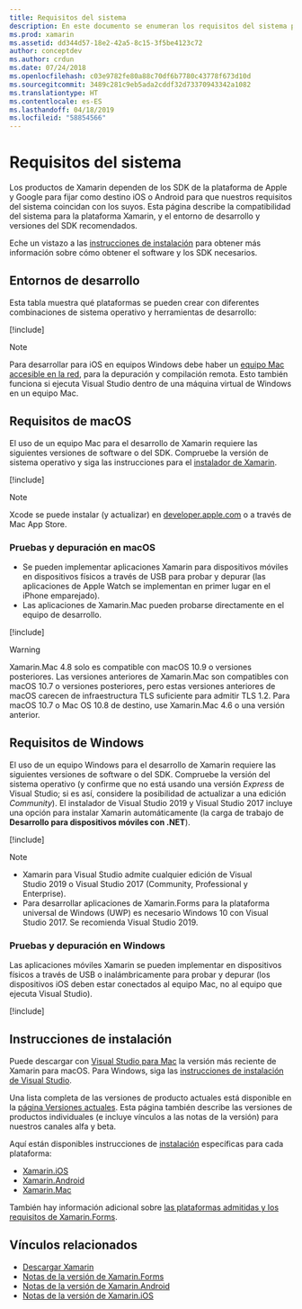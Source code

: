 ```yaml
---
title: Requisitos del sistema
description: En este documento se enumeran los requisitos del sistema para compilar aplicaciones con Xamarin en equipos Mac y Windows. Además, contiene vínculos a instrucciones de instalación.
ms.prod: xamarin
ms.assetid: dd344d57-18e2-42a5-8c15-3f5be4123c72
author: conceptdev
ms.author: crdun
ms.date: 07/24/2018
ms.openlocfilehash: c03e9782fe80a88c70df6b7780c43778f673d10d
ms.sourcegitcommit: 3489c281c9eb5ada2cddf32d73370943342a1082
ms.translationtype: HT
ms.contentlocale: es-ES
ms.lasthandoff: 04/18/2019
ms.locfileid: "58854566"
---
```

# <a name="system-requirements"></a>Requisitos del sistema

Los productos de Xamarin dependen de los SDK de la plataforma de Apple y Google para fijar como destino iOS o Android para que nuestros requisitos del sistema coincidan con los suyos. Esta página describe la compatibilidad del sistema para la plataforma Xamarin, y el entorno de desarrollo y versiones del SDK recomendados.

Eche un vistazo a las [instrucciones de instalación](#installation-instructions) para obtener más información sobre cómo obtener el software y los SDK necesarios.

## <a name="development-environments"></a>Entornos de desarrollo

Esta tabla muestra qué plataformas se pueden crear con diferentes combinaciones de sistema operativo y herramientas de desarrollo:

[!include[](~/cross-platform/includes/development-environment.md)]

> [!NOTE]
> Para desarrollar para iOS en equipos Windows debe haber un [equipo Mac accesible en la red](~/ios/get-started/installation/windows/connecting-to-mac/index.md), para la depuración y compilación remota. Esto también funciona si ejecuta Visual Studio dentro de una máquina virtual de Windows en un equipo Mac.

## <a name="macos-requirements"></a>Requisitos de macOS

El uso de un equipo Mac para el desarrollo de Xamarin requiere las siguientes versiones de software o del SDK. Compruebe la versión de sistema operativo y siga las instrucciones para el [instalador de Xamarin](#installation-instructions).

[!include[](~/cross-platform/includes/macos-requirements.md)]

> [!NOTE]
> Xcode se puede instalar (y actualizar) en [developer.apple.com](https://developer.apple.com/xcode/download/) o a través de Mac App Store.

### <a name="testing--debugging-on-macos"></a>Pruebas y depuración en macOS

- Se pueden implementar aplicaciones Xamarin para dispositivos móviles en dispositivos físicos a través de USB para probar y depurar (las aplicaciones de Apple Watch se implementan en primer lugar en el iPhone emparejado).
- Las aplicaciones de Xamarin.Mac pueden probarse directamente en el equipo de desarrollo.

[!include[](~/cross-platform/includes/macos-testing.md)]

> [!WARNING]
> Xamarin.Mac 4.8 solo es compatible con macOS 10.9 o versiones posteriores.
> Las versiones anteriores de Xamarin.Mac son compatibles con macOS 10.7 o versiones posteriores, pero estas versiones anteriores de macOS carecen de infraestructura TLS suficiente para admitir TLS 1.2. Para macOS 10.7 o Mac OS 10.8 de destino, use Xamarin.Mac 4.6 o una versión anterior.

## <a name="windows-requirements"></a>Requisitos de Windows

El uso de un equipo Windows para el desarrollo de Xamarin requiere las siguientes versiones de software o del SDK.
Compruebe la versión del sistema operativo (y confirme que no está usando una versión *Express* de Visual Studio; si es así, considere la posibilidad de actualizar a una edición *Community*).
El instalador de Visual Studio 2019 y Visual Studio 2017 incluye una opción para instalar Xamarin automáticamente (la carga de trabajo de **Desarrollo para dispositivos móviles con .NET**).

[!include[](~/cross-platform/includes/windows-requirements.md)]

> [!NOTE]
> - Xamarin para Visual Studio admite cualquier edición de Visual Studio 2019 o Visual Studio 2017 (Community, Professional y Enterprise).
> - Para desarrollar aplicaciones de Xamarin.Forms para la plataforma universal de Windows (UWP) es necesario Windows 10 con Visual Studio 2017. Se recomienda Visual Studio 2019.

### <a name="testing--debugging-on-windows"></a>Pruebas y depuración en Windows

Las aplicaciones móviles Xamarin se pueden implementar en dispositivos físicos a través de USB o inalámbricamente para probar y depurar (los dispositivos iOS deben estar conectados al equipo Mac, no al equipo que ejecuta Visual Studio).

[!include[](~/cross-platform/includes/windows-testing.md)]

## <a name="installation-instructions"></a>Instrucciones de instalación

Puede descargar con [Visual Studio para Mac](https://docs.microsoft.com/visualstudio/mac/installation) la versión más reciente de Xamarin para macOS. Para Windows, siga las [instrucciones de instalación de Visual Studio](https://docs.microsoft.com/visualstudio/install/install-visual-studio).

Una lista completa de las versiones de producto actuales está disponible en la [página Versiones actuales](https://developer.xamarin.com/releases/current/). Esta página también describe las versiones de productos individuales (e incluye vínculos a las notas de la versión) para nuestros canales alfa y beta.

Aquí están disponibles instrucciones de [instalación](~/get-started/installation/index.md) específicas para cada plataforma:

- [Xamarin.iOS](~/ios/get-started/installation/index.md)
- [Xamarin.Android](~/android/get-started/installation/index.md)
- [Xamarin.Mac](~/mac/get-started/installation.md)

También hay información adicional sobre [las plataformas admitidas y los requisitos de Xamarin.Forms](~/get-started/requirements.md).

## <a name="related-links"></a>Vínculos relacionados

- [Descargar Xamarin](https://visualstudio.microsoft.com/xamarin/)
- [Notas de la versión de Xamarin.Forms](/xamarin/xamarin-forms/release-notes/)
- [Notas de la versión de Xamarin.Android](/xamarin/android/release-notes/)
- [Notas de la versión de Xamarin.iOS](/xamarin/ios/release-notes/)
